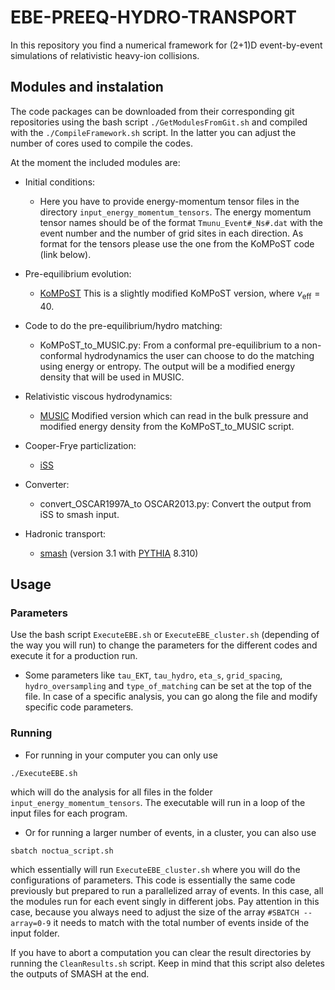# EBE-PREEQ-HYDRO-TRANSPORT

In this repository you find a numerical framework for (2+1)D event-by-event simulations of relativistic heavy-ion collisions.

## Modules and instalation

The code packages can be downloaded from their corresponding git repositories using the bash script `./GetModulesFromGit.sh` and compiled with the `./CompileFramework.sh` script. In the latter you can adjust the number of cores used to compile the codes.

At the moment the included modules are:

- Initial conditions:
    - Here you have to provide energy-momentum tensor files in the directory `input_energy_momentum_tensors`. The energy momentum tensor names should be of the format `Tmunu_Event#_Ns#.dat` with the event number and the number of grid sites in each direction. As format for the tensors please use the one from the KoMPoST code (link below).

- Pre-equilibrium evolution:
    - [KoMPoST](https://github.com/Hendrik1704/KoMPoST.git) This is a slightly modified KoMPoST version, where $\nu_{\mathrm{eff}}=40$.

- Code to do the pre-equilibrium/hydro matching:
    - KoMPoST_to_MUSIC.py: From a conformal pre-equilibrium to a non-conformal hydrodynamics the user can choose to do the matching using energy or entropy. The output will be a modified energy density that will be used in MUSIC.

- Relativistic viscous hydrodynamics:
    - [MUSIC](https://github.com/MUSIC-fluid/MUSIC) Modified version which can read in the bulk pressure and modified energy density from the KoMPoST_to_MUSIC script.

- Cooper-Frye particlization:
    - [iSS](https://github.com/chunshen1987/iSS)

- Converter:
    - convert_OSCAR1997A_to OSCAR2013.py: Convert the output from iSS to smash input.

- Hadronic transport:
    - [smash](https://github.com/smash-transport/smash) (version 3.1 with [PYTHIA](https://pythia.org/) 8.310)

## Usage

### Parameters

Use the bash script `ExecuteEBE.sh` or `ExecuteEBE_cluster.sh` (depending of the way you will run) to change the parameters for the different codes and execute it for a production run.

- Some parameters like `tau_EKT`, `tau_hydro`, `eta_s`, `grid_spacing`, `hydro_oversampling`
and `type_of_matching` can be set at the top of the file. In case of a specific analysis, you can go along the file and modify specific code parameters. 

### Running

- For running in your computer you can only use 
```
./ExecuteEBE.sh
``` 
which will do the analysis for all files in the folder `input_energy_momentum_tensors`. The executable will run in a loop of the input files for each program.

- Or for running a larger number of events, in a cluster, you can also use
```
sbatch noctua_script.sh
```
which essentially will run `ExecuteEBE_cluster.sh` where you will do the configurations of parameters. This code is essentially the same code previously but prepared to run a parallelized array of events. In this case, all the modules run for each event singly in different jobs. Pay attention in this case, because you always need to adjust the size of the array `#SBATCH --array=0-9` it needs to match with the total number of events inside of the input folder.

If you have to abort a computation you can clear the result directories by running the `CleanResults.sh` script. Keep in mind that this script also deletes the outputs of SMASH at the end.

